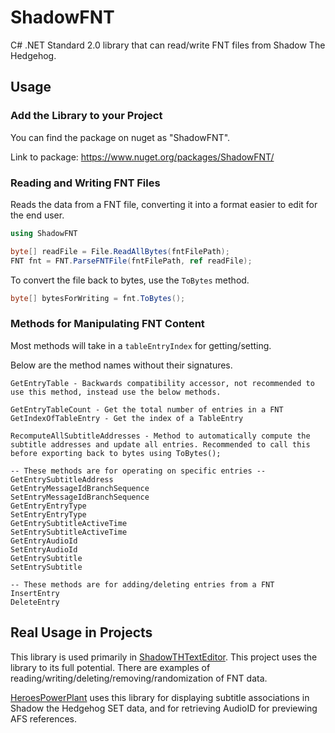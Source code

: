 # ShadowFNT
C# .NET Standard 2.0 library that can read/write FNT files from Shadow The Hedgehog.

## Usage

### Add the Library to your Project
You can find the package on nuget as "ShadowFNT".

Link to package:
https://www.nuget.org/packages/ShadowFNT/


### Reading and Writing FNT Files

Reads the data from a FNT file, converting it into a format easier to edit for the end user.

```csharp
using ShadowFNT

byte[] readFile = File.ReadAllBytes(fntFilePath);
FNT fnt = FNT.ParseFNTFile(fntFilePath, ref readFile);
```

To convert the file back to bytes, use the `ToBytes` method.

```csharp
byte[] bytesForWriting = fnt.ToBytes();
```

### Methods for Manipulating FNT Content

Most methods will take in a `tableEntryIndex` for getting/setting.

Below are the method names without their signatures.

```
GetEntryTable - Backwards compatibility accessor, not recommended to use this method, instead use the below methods.

GetEntryTableCount - Get the total number of entries in a FNT
GetIndexOfTableEntry - Get the index of a TableEntry

RecomputeAllSubtitleAddresses - Method to automatically compute the subtitle addresses and update all entries. Recommended to call this before exporting back to bytes using ToBytes();

-- These methods are for operating on specific entries --
GetEntrySubtitleAddress
GetEntryMessageIdBranchSequence
SetEntryMessageIdBranchSequence
GetEntryEntryType
SetEntryEntryType
GetEntrySubtitleActiveTime
SetEntrySubtitleActiveTime
GetEntryAudioId
SetEntryAudioId
GetEntrySubtitle
SetEntrySubtitle

-- These methods are for adding/deleting entries from a FNT
InsertEntry
DeleteEntry
```

## Real Usage in Projects

This library is used primarily in [ShadowTHTextEditor](https://github.com/ShadowTheHedgehogHacking/ShadowTHTextEditor). This project uses the library to its full potential. There are examples of reading/writing/deleting/removing/randomization of FNT data.

[HeroesPowerPlant](https://github.com/igorseabra4/HeroesPowerPlant) uses this library for displaying subtitle associations in Shadow the Hedgehog SET data, and for retrieving AudioID for previewing AFS references.